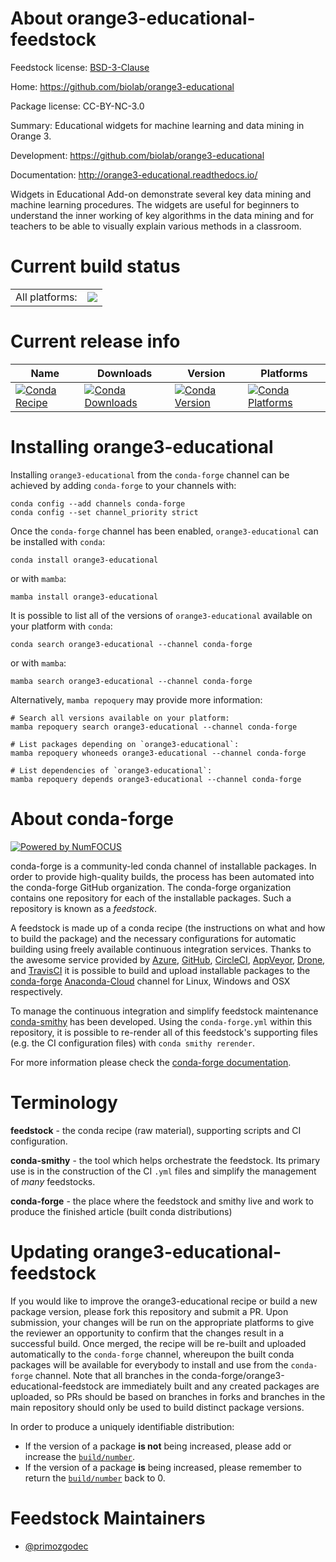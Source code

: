 About orange3-educational-feedstock
===================================

Feedstock license: [BSD-3-Clause](https://github.com/conda-forge/orange3-educational-feedstock/blob/main/LICENSE.txt)

Home: https://github.com/biolab/orange3-educational

Package license: CC-BY-NC-3.0

Summary: Educational widgets for machine learning and data mining in Orange 3.

Development: https://github.com/biolab/orange3-educational

Documentation: http://orange3-educational.readthedocs.io/

Widgets in Educational Add-on demonstrate several key data mining and machine
learning procedures. The widgets are useful for beginners to understand the
inner working of key algorithms in the data mining and for teachers to be
able to visually explain various methods in a classroom.


Current build status
====================


<table><tr><td>All platforms:</td>
    <td>
      <a href="https://dev.azure.com/conda-forge/feedstock-builds/_build/latest?definitionId=3149&branchName=main">
        <img src="https://dev.azure.com/conda-forge/feedstock-builds/_apis/build/status/orange3-educational-feedstock?branchName=main">
      </a>
    </td>
  </tr>
</table>

Current release info
====================

| Name | Downloads | Version | Platforms |
| --- | --- | --- | --- |
| [![Conda Recipe](https://img.shields.io/badge/recipe-orange3--educational-green.svg)](https://anaconda.org/conda-forge/orange3-educational) | [![Conda Downloads](https://img.shields.io/conda/dn/conda-forge/orange3-educational.svg)](https://anaconda.org/conda-forge/orange3-educational) | [![Conda Version](https://img.shields.io/conda/vn/conda-forge/orange3-educational.svg)](https://anaconda.org/conda-forge/orange3-educational) | [![Conda Platforms](https://img.shields.io/conda/pn/conda-forge/orange3-educational.svg)](https://anaconda.org/conda-forge/orange3-educational) |

Installing orange3-educational
==============================

Installing `orange3-educational` from the `conda-forge` channel can be achieved by adding `conda-forge` to your channels with:

```
conda config --add channels conda-forge
conda config --set channel_priority strict
```

Once the `conda-forge` channel has been enabled, `orange3-educational` can be installed with `conda`:

```
conda install orange3-educational
```

or with `mamba`:

```
mamba install orange3-educational
```

It is possible to list all of the versions of `orange3-educational` available on your platform with `conda`:

```
conda search orange3-educational --channel conda-forge
```

or with `mamba`:

```
mamba search orange3-educational --channel conda-forge
```

Alternatively, `mamba repoquery` may provide more information:

```
# Search all versions available on your platform:
mamba repoquery search orange3-educational --channel conda-forge

# List packages depending on `orange3-educational`:
mamba repoquery whoneeds orange3-educational --channel conda-forge

# List dependencies of `orange3-educational`:
mamba repoquery depends orange3-educational --channel conda-forge
```


About conda-forge
=================

[![Powered by
NumFOCUS](https://img.shields.io/badge/powered%20by-NumFOCUS-orange.svg?style=flat&colorA=E1523D&colorB=007D8A)](https://numfocus.org)

conda-forge is a community-led conda channel of installable packages.
In order to provide high-quality builds, the process has been automated into the
conda-forge GitHub organization. The conda-forge organization contains one repository
for each of the installable packages. Such a repository is known as a *feedstock*.

A feedstock is made up of a conda recipe (the instructions on what and how to build
the package) and the necessary configurations for automatic building using freely
available continuous integration services. Thanks to the awesome service provided by
[Azure](https://azure.microsoft.com/en-us/services/devops/), [GitHub](https://github.com/),
[CircleCI](https://circleci.com/), [AppVeyor](https://www.appveyor.com/),
[Drone](https://cloud.drone.io/welcome), and [TravisCI](https://travis-ci.com/)
it is possible to build and upload installable packages to the
[conda-forge](https://anaconda.org/conda-forge) [Anaconda-Cloud](https://anaconda.org/)
channel for Linux, Windows and OSX respectively.

To manage the continuous integration and simplify feedstock maintenance
[conda-smithy](https://github.com/conda-forge/conda-smithy) has been developed.
Using the ``conda-forge.yml`` within this repository, it is possible to re-render all of
this feedstock's supporting files (e.g. the CI configuration files) with ``conda smithy rerender``.

For more information please check the [conda-forge documentation](https://conda-forge.org/docs/).

Terminology
===========

**feedstock** - the conda recipe (raw material), supporting scripts and CI configuration.

**conda-smithy** - the tool which helps orchestrate the feedstock.
                   Its primary use is in the construction of the CI ``.yml`` files
                   and simplify the management of *many* feedstocks.

**conda-forge** - the place where the feedstock and smithy live and work to
                  produce the finished article (built conda distributions)


Updating orange3-educational-feedstock
======================================

If you would like to improve the orange3-educational recipe or build a new
package version, please fork this repository and submit a PR. Upon submission,
your changes will be run on the appropriate platforms to give the reviewer an
opportunity to confirm that the changes result in a successful build. Once
merged, the recipe will be re-built and uploaded automatically to the
`conda-forge` channel, whereupon the built conda packages will be available for
everybody to install and use from the `conda-forge` channel.
Note that all branches in the conda-forge/orange3-educational-feedstock are
immediately built and any created packages are uploaded, so PRs should be based
on branches in forks and branches in the main repository should only be used to
build distinct package versions.

In order to produce a uniquely identifiable distribution:
 * If the version of a package **is not** being increased, please add or increase
   the [``build/number``](https://docs.conda.io/projects/conda-build/en/latest/resources/define-metadata.html#build-number-and-string).
 * If the version of a package **is** being increased, please remember to return
   the [``build/number``](https://docs.conda.io/projects/conda-build/en/latest/resources/define-metadata.html#build-number-and-string)
   back to 0.

Feedstock Maintainers
=====================

* [@primozgodec](https://github.com/primozgodec/)


<!-- dummy commit to enable rerendering -->

